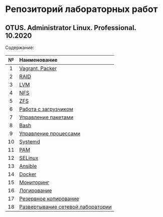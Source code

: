 # Репозиторий лабораторных работ
## OTUS. Administrator Linux. Professional. 10.2020

Содержание:

| № | Наименование |
| :--: | :-- |
| 1 | [Vagrant, Packer](./lab_1) |
| 2 | [RAID](./lab_2) |
| 3 | [LVM](./lab_3) |
| 4 | [NFS](./lab_4) |
| 5 | [ZFS](./lab_5) |
| 6 | [Работа с загрузчиком](./lab_6) |
| 7 | [Управление пакетами](./lab_7) |
| 8 | [Bash](./lab_8)
| 9 | [Управление процессами](./lab_9)
| 10 | [Systemd](./lab_10)
| 11 | [PAM](./lab_11)
| 12 | [SELinux](./lab_12)
| 13 | [Ansible](./lab_13)
| 14 | [Docker](./lab_14)
| 15 | [Мониторинг](./lab_15)
| 16 | [Логирование](./lab_16)
| 17 | [Резервное копирование](./lab_17)
| 18 | [Развертывание сетевой лаборатории](./lab_18)
